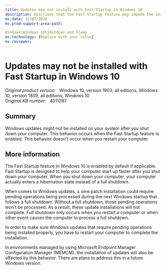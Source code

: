```yaml
---
title: Updates may not install with Fast Startup in Windows 10
description: Describes that the Fast Startup feature may impede the installation of certain Windows 10 updates.
ms.date: 12/07/2020
ms.prod-support-area-path: 

Windows\Windows 10\Shutdown and Sleep
ms.technology: [Replace with your value]
ms.reviewer: 
---
```

# Updates may not be installed with Fast Startup in Windows 10

_Original product version:_ &nbsp; Windows 10, version 1903, all editions, Windows 10, version 1809, all editions, Windows 10  
_Original KB number:_ &nbsp; 4011287

## Summary

Windows updates might not be installed on your system after you shut down your computer. This behavior occurs when the Fast Startup feature is enabled. This behavior doesn't occur when you restart your computer. 

## More information

The Fast Startup feature in Windows 10 is enabled by default if applicable. Fast Startup is designed to help your computer start up faster after you shut down your computer. When you shut down your computer, your computer actually enters a hibernation state instead of a full shutdown. 

When comes to Windows updates, s ome patch installation could require pending operations being processed during the next Windows startup that follows a full shutdown. Without a full shutdown, those pending operations won't be processed. As a result, these update installations will not complete. Full shutdown only occurs when you restart a computer or when other event causes the computer to process a full shutdown. 

In order to make sure Windows updates that require pending operations being installed properly, you have to restart your computer to complete the installation. 

In environments managed by using Microsoft Endpoint Manager Configuration Manager (MEMCM), the installation of updates will also be affected by this behavior. There are plans to address this in a future Windows version.
